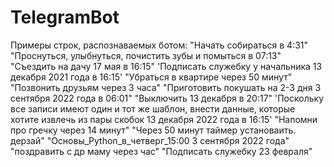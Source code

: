 # TelegramBot
Примеры строк, распознаваемых ботом:
"Начать собираться в 4:31"
 "Проснуться, улыбнуться, почистить зубы и помыться в 07:13"
 "Съездить на дачу 17 мая в 16:15"
 'Подписать служебку у начальника 13 декабря 2021 года в 16:15'
 "Убраться в квартире через 50 минут"
 "Позвонить друзьям через 3 часа"
 "Приготовить покушать на 2-3 дня 3 сентября 2022 года в 06:01"
 "Выключить 13 декабря в 20:17"
  'Поскольку все записи имеют один и тот же шаблон, внести данные, которые хотите извлечь из пары скобок 13 декабря 2022 года в 16:15'
  "Напомни про гречку через 14 минут"
  "Через 50 минут таймер установаить. дерзай"
  "Основы_Python_в_четверг_15:00 3 сентября 2022 года"
  "поздравить с др маму через час"
  "Подписать служебку 23 февраля"

